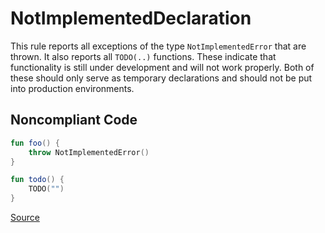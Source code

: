 # NotImplementedDeclaration

This rule reports all exceptions of the type `NotImplementedError` that are thrown. It also reports all `TODO(..)`
functions.
These indicate that functionality is still under development and will not work properly. Both of these should only
serve as temporary declarations and should not be put into production environments.

## Noncompliant Code

```kotlin
fun foo() {
    throw NotImplementedError()
}

fun todo() {
    TODO("")
}
```

[Source](https://detekt.dev/docs/rules/exceptions#notimplementeddeclaration)
